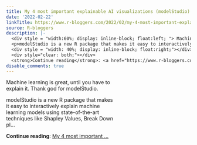 ```yaml
---
title: My 4 most important explainable AI visualizations (modelStudio)
date: '2022-02-22'
linkTitle: https://www.r-bloggers.com/2022/02/my-4-most-important-explainable-ai-visualizations-modelstudio/
source: R-bloggers
description: |-
  <div style = "width:60%; display: inline-block; float:left; "> Machine learning is great, until you have to explain it. Thank god for modelStudio.</p>
  <p>modelStudio is a new R package that makes it easy to interactively explain machine learning models using state-of-the-art techniques like Shapley Values, Break Down pl...</p></div>
  <div style = "width: 40%; display: inline-block; float:right;"></div>
  <div style="clear: both;"></div>
  <strong>Continue reading</strong>: <a href="https://www.r-bloggers.com/2022/02/my-4-most-important-explainable-ai-visualizations-modelstudio/">My 4 most important ...
disable_comments: true
---
```

<div style = "width:60%; display: inline-block; float:left; "> Machine learning is great, until you have to explain it. Thank god for modelStudio.</p>
<p>modelStudio is a new R package that makes it easy to interactively explain machine learning models using state-of-the-art techniques like Shapley Values, Break Down pl...</p></div>
<div style = "width: 40%; display: inline-block; float:right;"></div>
<div style="clear: both;"></div>
<strong>Continue reading</strong>: <a href="https://www.r-bloggers.com/2022/02/my-4-most-important-explainable-ai-visualizations-modelstudio/">My 4 most important ...